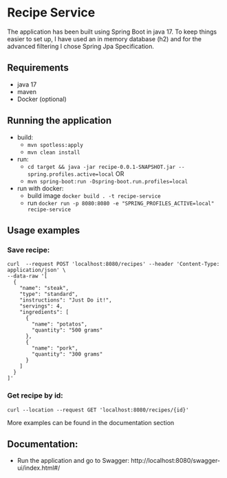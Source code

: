 # Recipe Service

The application has been built using Spring Boot in java 17. To keep things easier to set up, I have used
an in memory database (h2) and for the advanced filtering I chose Spring Jpa Specification.

## Requirements

- java 17
- maven
- Docker (optional)

## Running the application

- build:
  - ```mvn spotless:apply```
  - ```mvn clean install ```
- run:
  - ```cd target && java -jar recipe-0.0.1-SNAPSHOT.jar --spring.profiles.active=local```
    OR
  - ```mvn spring-boot:run -Dspring-boot.run.profiles=local```
- run with docker:
  - build image ```docker build . -t recipe-service```
  - run ```docker run -p 8080:8080 -e "SPRING_PROFILES_ACTIVE=local" recipe-service```

## Usage examples

### Save recipe:

```
curl  --request POST 'localhost:8080/recipes' --header 'Content-Type: application/json' \
--data-raw '[
  {
    "name": "steak",
    "type": "standard",
    "instructions": "Just Do it!",
    "servings": 4,
    "ingredients": [
      {
        "name": "potatos",
        "quantity": "500 grams"
      },
      {
        "name": "pork",
        "quantity": "300 grams"
      }
    ]
  }
]'
```

### Get recipe by id:

```curl --location --request GET 'localhost:8080/recipes/{id}'```

More examples can be found in the documentation section

## Documentation:

- Run the application and go to Swagger: http://localhost:8080/swagger-ui/index.html#/

